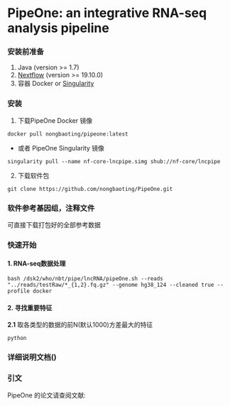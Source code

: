 # PipeOne: an integrative RNA-seq analysis pipeline

### 安装前准备
1. Java (version >= 1.7)
2. [Nextflow](https://www.nextflow.io/) (version >= 19.10.0)
3. 容器 Docker or [Singularity](https://singularity.lbl.gov/)
   
### 安装
1. 下载PipeOne Docker 镜像
```
docker pull nongbaoting/pipeone:latest
```
* 或者 PipeOne Singularity 镜像
```
singularity pull --name nf-core-lncpipe.simg shub://nf-core/lncpipe
```

2. 下载软件包
```
git clone https://github.com/nongbaoting/PipeOne.git
```


### 软件参考基因组，注释文件

可直接下载打包好的全部参考数据


### 快速开始

#### 1. RNA-seq数据处理
```
bash /dsk2/who/nbt/pipe/lncRNA/pipeOne.sh --reads "../reads/testRaw/*_{1,2}.fq.gz" --genome hg38_124 --cleaned true --profile docker
```

#### 2. 寻找重要特征
__2.1__ 取各类型的数据的前N(默认1000)方差最大的特征
```
python 
```

### 详细说明文档()

### 引文
PipeOne 的论文请查阅文献: 